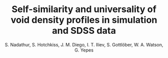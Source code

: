 ---
no: "14"
title: "Self-similarity and universality of void density profiles in simulation and SDSS data"
arxiv_link: "https://arxiv.org/abs/1407.1295"
arxiv_id: "1407.1295"
author: "S. Nadathur, S. Hotchkiss, J. M. Diego, I. T. Iliev, S. Gottl&ouml;ber, W. A. Watson, G. Yepes"
reviewed: True
journal: "MNRAS, 449, 3997 (2015)"
---